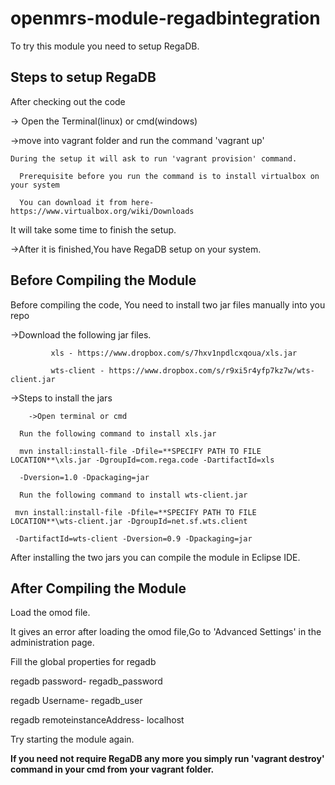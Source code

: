 openmrs-module-regadbintegration
================================
To try this module you need to setup RegaDB.

## Steps to setup RegaDB
  
   After checking out the code
   
   -> Open the Terminal(linux) or cmd(windows)
   
   ->move into vagrant folder and run the command 'vagrant up' 
   
    During the setup it will ask to run 'vagrant provision' command. 
   
      Prerequisite before you run the command is to install virtualbox on your system
   
      You can download it from here- https://www.virtualbox.org/wiki/Downloads
   
   It will take some time to finish the setup.
   
   ->After it is finished,You have RegaDB setup on your system.
   
## Before Compiling the Module
  
  Before compiling the code, You need to install two jar files manually into you repo
   
   ->Download the following jar files.
   
             xls - https://www.dropbox.com/s/7hxv1npdlcxqoua/xls.jar
   
             wts-client - https://www.dropbox.com/s/r9xi5r4yfp7kz7w/wts-client.jar
   
   ->Steps to install the jars
     
        ->Open terminal or cmd
     
      Run the following command to install xls.jar
      
      mvn install:install-file -Dfile=**SPECIFY PATH TO FILE LOCATION**\xls.jar -DgroupId=com.rega.code -DartifactId=xls 
      
      -Dversion=1.0 -Dpackaging=jar
        
      Run the following command to install wts-client.jar  
      
     mvn install:install-file -Dfile=**SPECIFY PATH TO FILE LOCATION**\wts-client.jar -DgroupId=net.sf.wts.client 
     
     -DartifactId=wts-client -Dversion=0.9 -Dpackaging=jar

   After installing the two jars you can compile the module in Eclipse IDE.

## After Compiling the Module

Load the omod file.

It gives an error after loading the omod file,Go to 'Advanced Settings' in the administration page.

 Fill the global properties for regadb  

 regadb password- regadb_password

 regadb Username- regadb_user

 regadb remoteinstanceAddress- localhost
 
 Try starting the module again. 
 
 
 
 
 **If you need not require RegaDB any more you simply run 'vagrant destroy' command in your cmd from your vagrant folder.**
 
